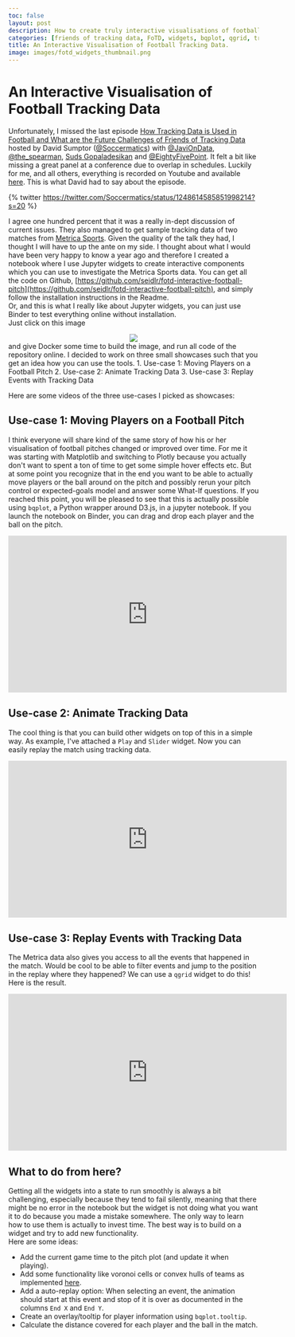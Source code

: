 ```yaml
---
toc: false
layout: post
description: How to create truly interactive visualisations of football tracking data. Sample data from Metrica Sports is used to present three use-cases. How to be able to drag players on the football pitch. How to animate the tracking data. And how to use event and tracking data together to filter for interesting actions.
categories: [friends of tracking data, FoTD, widgets, bqplot, qgrid, tracking data, metrica sports]
title: An Interactive Visualisation of Football Tracking Data.
image: images/fotd_widgets_thumbnail.png
---
```

# An Interactive Visualisation of Football Tracking Data
Unfortunately, I missed the last episode [How Tracking Data is Used in Football and What are the Future Challenges of Friends of Tracking Data](https://www.youtube.com/watch?v=kHTq9cwdkGA) hosted by David Sumptor ([@Soccermatics](https://twitter.com/Soccermatics)) with [@JaviOnData](https://twitter.com/JaviOnData), [@the_spearman](https://twitter.com/the_spearman), [Suds Gopaladesikan](https://www.linkedin.com/in/sudarshan-gopaladesikan-24321a29/) and [@EightyFivePoint](https://twitter.com/EightyFivePoint). It felt a bit like missing a great panel at a conference due to overlap in schedules. Luckily for me, and all others, everything is recorded on Youtube and available [here](https://www.youtube.com/watch?v=kHTq9cwdkGA). This is what David had to say about the episode.

{% twitter https://twitter.com/Soccermatics/status/1248614585851998214?s=20 %}

I agree one hundred percent that it was a really in-dept discussion of current issues. They also managed to get sample tracking data of two matches from [Metrica Sports](https://github.com/metrica-sports/sample-data). Given the quality of the talk they had, I thought I will have to up the ante on my side. I thought about what I would have been very happy to know a year ago and therefore I created a notebook where I use Jupyter widgets to create interactive components which you can use to investigate the Metrica Sports data. You can get all the code on Github, [https://github.com/seidlr/fotd-interactive-football-pitch](https://github.com/seidlr/fotd-interactive-football-pitch), and simply follow the installation instructions in the Readme.  
Or, and this is what I really like about Jupyter widgets, you can just use Binder to test everything online without installation.   
Just click on this image   
<center>
<a href="https://mybinder.org/v2/gh/seidlr/fotd-interactive-football-pitch/master?filepath=Interactive-Football-Pitch.ipynb" target="_blank" ><img src="https://mybinder.org/badge_logo.svg"></a>
</center>
and give Docker some time to build the image, and run all code of the repository online.  
I decided to work on three small showcases such that you get an idea how you can use the tools.
1. Use-case 1: Moving Players on a Football Pitch
2. Use-case 2: Animate Tracking Data
3. Use-case 3: Replay Events with Tracking Data  

Here are some videos of the three use-cases I picked as showcases:
##  Use-case 1: Moving Players on a Football Pitch
I think everyone will share kind of the same story of how his or her visualisation of football pitches changed or improved over time. For me it was starting with Matplotlib and switching to Plotly because you actually don't want to spent a ton of time to get some simple hover effects etc. But at some point you recognize that in the end you want to be able to actually move players or the ball around on the pitch and possibly rerun your pitch control or expected-goals model and answer some What-If questions. If you reached this point, you will be pleased to see that this is actually possible using `bqplot`, a Python wrapper around D3.js, in a jupyter notebook. If you launch the notebook on Binder, you can drag and drop each player and the ball on the pitch.

<center>
    <iframe width="560" height="315" src="https://www.youtube.com/embed/Kx9IY_HAkK8" frameborder="0" allowfullscreen></iframe>
</center>


## Use-case 2: Animate Tracking Data
The cool thing is that you can build other widgets on top of this in a simple way. As example, I've attached a `Play` and `Slider` widget. Now you can easily replay the match using tracking data.

<center>
    <iframe width="560" height="315" src="https://www.youtube.com/embed/giqCwm85NzY" frameborder="0" allowfullscreen></iframe>
</center>


## Use-case 3: Replay Events with Tracking Data
The Metrica data also gives you access to all the events that happened in the match. Would be cool to be able to filter events and jump to the position in the replay where they happened? We can use a `qgrid` widget to do this! Here is the result.

<center>
    <iframe width="560" height="315" src="https://www.youtube.com/embed/RhDjOxW_qrY" frameborder="0" allowfullscreen></iframe>
</center>

## What to do from here?
Getting all the widgets into a state to run smoothly is always a bit challenging, especially because they tend to fail silently, meaning that there might be no error in the notebook but the widget is not doing what you want it to do because you made a mistake somewhere. The only way to learn how to use them is actually to invest time. The best way is to build on a widget and try to add new functionality.  
Here are some ideas:
- Add the current game time to the pitch plot (and update it when playing).
- Add some functionality like voronoi cells or convex hulls of teams as implemented [here](https://github.com/seidlr/Game-Animation).
- Add a auto-replay option: When selecting an event, the animation should start at this event and stop of it is over as documented in the columns `End X` and `End Y`.
- Create an overlay/tooltip for player information using `bqplot.tooltip`.
- Calculate the distance covered for each player and the ball in the match.
